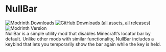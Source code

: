 # NullBar
[![Modrinth Downloads](https://img.shields.io/modrinth/dt/CbuVO8gI?style=for-the-badge&logo=modrinth&color=%2300AF5C)](https://modrinth.com/mod/CbuVO8gI) [![GitHub Downloads (all assets, all releases)](https://img.shields.io/github/downloads/maganoos/nullbar/total?style=for-the-badge&logo=github&color=whitesmoke)](https://github.com/maganoos/nullbar) ![Modrinth Version](https://img.shields.io/modrinth/v/CbuVO8gI?style=for-the-badge&logo=semver)<br>
NullBar is a simple utility mod that disables Minecraft’s locator bar by default. Unlike other mods with similar functionality, NullBar includes a keybind that lets you temporarily show the bar again while the key is held.